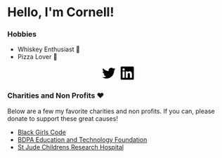 # Hello, I'm Cornell!

### Hobbies
<ul>
  <li>Whiskey Enthusiast 🥃 </li>
  <li>Pizza Lover 🍕 </li>
</ul>
<p align='center'>
<a href="https://twitter.com/ceonelly"><img height="30" style="color:#1DA1F2" src="https://github.com/cgaulmon/cgaulmon/blob/main/icons/twitter.svg"></a>&nbsp;&nbsp;
<a href="https://www.linkedin.com/in/cdgaulmon/"><img height="30" src="https://github.com/cgaulmon/cgaulmon/blob/main/icons/linkedin.svg?raw=true"></a>
</p>

### Charities and Non Profits ❤️

<p>Below are a few my favorite charities and non profits. If you can, please donate to support these great causes!</p>

<ul>
  <li><a target="_blank" href="https://donorbox.org/support-black-girls-code">Black Girls Code</a></li>
  <li><a target="_blank" href="https://connect.clickandpledge.com/w/Form/f5d63e3f-14ec-455c-be8b-967363cbfd05">BDPA Education and Technology Foundation</a></li>
  <li><a target="_blank" href="https://www.stjude.org/donate/donate-to-st-jude.html">St Jude Childrens Research Hospital</a></li>
  
</ul>
<!--
**cgaulmon/cgaulmon** is a ✨ _special_ ✨ repository because its `README.md` (this file) appears on your GitHub profile.

Here are some ideas to get you started:

- 🔭 I’m currently working on ...
- 🌱 I’m currently learning ...
- 👯 I’m looking to collaborate on ...
- 🤔 I’m looking for help with ...
- 💬 Ask me about ...
- 📫 How to reach me: ...
- 😄 Pronouns: ...
- ⚡ Fun fact: ...
-->
